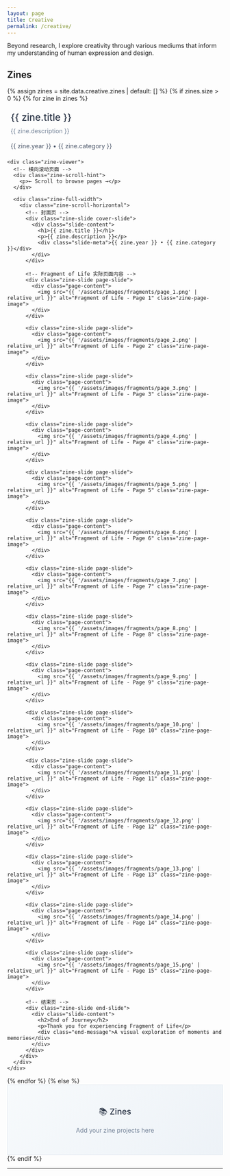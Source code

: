 ```yaml
---
layout: page
title: Creative
permalink: /creative/
---
```


Beyond research, I explore creativity through various mediums that inform my understanding of human expression and design.

<!-- Updated with original PDF images -->
## Zines

{% assign zines = site.data.creative.zines | default: [] %}
{% if zines.size > 0 %}
  {% for zine in zines %}
  <div class="zine-container">
    <div class="zine-header">
      <h3>{{ zine.title }}</h3>
      <p>{{ zine.description }}</p>
      <div class="zine-meta">{{ zine.year }} • {{ zine.category }}</div>
    </div>
    
    <div class="zine-viewer">
      <!-- 横向滚动页面 -->
      <div class="zine-scroll-hint">
        <p>← Scroll to browse pages →</p>
      </div>
      
      <div class="zine-full-width">
        <div class="zine-scroll-horizontal">
          <!-- 封面页 -->
          <div class="zine-slide cover-slide">
            <div class="slide-content">
              <h1>{{ zine.title }}</h1>
              <p>{{ zine.description }}</p>
              <div class="slide-meta">{{ zine.year }} • {{ zine.category }}</div>
            </div>
          </div>
          
          <!-- Fragment of Life 实际页面内容 -->
          <div class="zine-slide page-slide">
            <div class="page-content">
              <img src="{{ '/assets/images/fragments/page_1.png' | relative_url }}" alt="Fragment of Life - Page 1" class="zine-page-image">
            </div>
          </div>
          
          <div class="zine-slide page-slide">
            <div class="page-content">
              <img src="{{ '/assets/images/fragments/page_2.png' | relative_url }}" alt="Fragment of Life - Page 2" class="zine-page-image">
            </div>
          </div>
          
          <div class="zine-slide page-slide">
            <div class="page-content">
              <img src="{{ '/assets/images/fragments/page_3.png' | relative_url }}" alt="Fragment of Life - Page 3" class="zine-page-image">
            </div>
          </div>
          
          <div class="zine-slide page-slide">
            <div class="page-content">
              <img src="{{ '/assets/images/fragments/page_4.png' | relative_url }}" alt="Fragment of Life - Page 4" class="zine-page-image">
            </div>
          </div>
          
          <div class="zine-slide page-slide">
            <div class="page-content">
              <img src="{{ '/assets/images/fragments/page_5.png' | relative_url }}" alt="Fragment of Life - Page 5" class="zine-page-image">
            </div>
          </div>
          
          <div class="zine-slide page-slide">
            <div class="page-content">
              <img src="{{ '/assets/images/fragments/page_6.png' | relative_url }}" alt="Fragment of Life - Page 6" class="zine-page-image">
            </div>
          </div>
          
          <div class="zine-slide page-slide">
            <div class="page-content">
              <img src="{{ '/assets/images/fragments/page_7.png' | relative_url }}" alt="Fragment of Life - Page 7" class="zine-page-image">
            </div>
          </div>
          
          <div class="zine-slide page-slide">
            <div class="page-content">
              <img src="{{ '/assets/images/fragments/page_8.png' | relative_url }}" alt="Fragment of Life - Page 8" class="zine-page-image">
            </div>
          </div>
          
          <div class="zine-slide page-slide">
            <div class="page-content">
              <img src="{{ '/assets/images/fragments/page_9.png' | relative_url }}" alt="Fragment of Life - Page 9" class="zine-page-image">
            </div>
          </div>
          
          <div class="zine-slide page-slide">
            <div class="page-content">
              <img src="{{ '/assets/images/fragments/page_10.png' | relative_url }}" alt="Fragment of Life - Page 10" class="zine-page-image">
            </div>
          </div>
          
          <div class="zine-slide page-slide">
            <div class="page-content">
              <img src="{{ '/assets/images/fragments/page_11.png' | relative_url }}" alt="Fragment of Life - Page 11" class="zine-page-image">
            </div>
          </div>
          
          <div class="zine-slide page-slide">
            <div class="page-content">
              <img src="{{ '/assets/images/fragments/page_12.png' | relative_url }}" alt="Fragment of Life - Page 12" class="zine-page-image">
            </div>
          </div>
          
          <div class="zine-slide page-slide">
            <div class="page-content">
              <img src="{{ '/assets/images/fragments/page_13.png' | relative_url }}" alt="Fragment of Life - Page 13" class="zine-page-image">
            </div>
          </div>
          
          <div class="zine-slide page-slide">
            <div class="page-content">
              <img src="{{ '/assets/images/fragments/page_14.png' | relative_url }}" alt="Fragment of Life - Page 14" class="zine-page-image">
            </div>
          </div>
          
          <div class="zine-slide page-slide">
            <div class="page-content">
              <img src="{{ '/assets/images/fragments/page_15.png' | relative_url }}" alt="Fragment of Life - Page 15" class="zine-page-image">
            </div>
          </div>
          
          <!-- 结束页 -->
          <div class="zine-slide end-slide">
            <div class="slide-content">
              <h2>End of Journey</h2>
              <p>Thank you for experiencing Fragment of Life</p>
              <div class="end-message">A visual exploration of moments and memories</div>
            </div>
          </div>
        </div>
      </div>
    </div>
  </div>
  {% endfor %}
{% else %}
  <div class="zine-placeholder">
    <h4>📚 Zines</h4>
    <p>Add your zine projects here</p>
  </div>
{% endif %}

---

<style>
/* CSS变量定义 */
:root {
  --max-width: 800px;
  --text-primary: #2d3748;
  --text-secondary: #718096;
  --text-accent: #4a5568;
  --border: #e2e8f0;
  --bg-card: #ffffff;
  --spacing: 2rem;
}

/* 深色模式 */
@media (prefers-color-scheme: dark) {
  :root {
    --text-primary: #f7fafc;
    --text-secondary: #a0aec0;
    --text-accent: #cbd5e0;
    --border: #2d3748;
    --bg-card: #1a202c;
  }
}

/* Zine容器 */
.zine-container {
  margin-bottom: 0;
  border: none;
  border-radius: 0;
  overflow: hidden;
}

.zine-header {
  padding: 0.5rem;
  background: transparent;
  border-bottom: none;
}

.zine-header h3 {
  margin: 0 0 0.5rem;
  font-size: 1.4rem;
  font-weight: 500;
  color: var(--text-primary);
}

.zine-header p {
  margin: 0 0 1rem;
  color: var(--text-secondary);
  line-height: 1.5;
}

.zine-meta {
  font-size: 0.9rem;
  color: var(--text-accent);
}

/* Zine查看器 */
.zine-viewer {
  position: relative;
  width: 100%;
}

/* 滚动提示 */
.zine-scroll-hint {
  text-align: center;
  padding: 0;
  background: transparent;
  border: none;
  margin: 0;
}

.zine-scroll-hint p {
  margin: 0;
  color: var(--text-accent);
  font-size: 0.9rem;
  font-weight: 500;
}

/* 页面内容 */
.page-slide {
  background: white;
}

.page-content {
  width: 100%;
  height: 100%;
  display: flex;
  align-items: center;
  justify-content: center;
  padding: 0;
  margin: 0;
  box-sizing: border-box;
}

.zine-page-image {
  width: 100%;
  height: 100%;
  object-fit: contain;
  border-radius: 0;
  box-shadow: none;
}

/* 页面占位符（保留作为备用） */
.page-placeholder {
  text-align: center;
  padding: 2rem;
  color: var(--text-secondary);
}

.page-placeholder h3 {
  margin: 0 0 1rem;
  color: var(--text-primary);
  font-size: 1.5rem;
}

.page-placeholder p {
  margin: 0 0 1rem;
  font-size: 1rem;
  line-height: 1.5;
}

.page-placeholder small {
  font-style: italic;
  color: var(--text-accent);
}

/* 全屏横向滚动Zine */
.zine-full-width {
  width: 100vw;
  margin-left: calc(-50vw + 50%);
  margin-right: calc(-50vw + 50%);
  overflow-x: auto;
  overflow-y: hidden;
  scroll-behavior: smooth;
  scrollbar-width: thin;
  scrollbar-color: var(--text-accent) transparent;
  position: relative;
  z-index: 1;
  /* 突破wrapper限制 */
  left: 50%;
  transform: translateX(-50%);
  /* 确保只能横向滚动 */
  touch-action: pan-x;
  -webkit-overflow-scrolling: touch;
  /* 消除所有间距 */
  margin-top: 0;
  margin-bottom: 0;
  padding: 0;
}

.zine-full-width::-webkit-scrollbar {
  height: 12px;
}

.zine-full-width::-webkit-scrollbar-track {
  background: transparent;
}

.zine-full-width::-webkit-scrollbar-thumb {
  background: var(--text-accent);
  border-radius: 6px;
}

.zine-full-width::-webkit-scrollbar-thumb:hover {
  background: var(--text-secondary);
}

.zine-scroll-horizontal {
  display: flex;
  width: max-content;
  height: 80vh;
  min-height: 500px;
  position: relative;
  /* 确保flex布局正确 */
  flex-direction: row;
  align-items: stretch;
  margin: 0;
  padding: 0;
  gap: 0;
}

.zine-slide {
  flex: 0 0 100vw;
  height: 100%;
  display: flex;
  align-items: center;
  justify-content: center;
  background: var(--bg-card);
  border-right: none;
  position: relative;
  margin: 0;
  padding: 0;
  width: 100vw;
  box-sizing: border-box;
}

.zine-slide:last-child {
  border-right: none;
}

.cover-slide {
  background: linear-gradient(135deg, #667eea 0%, #764ba2 100%);
  color: white;
}

.end-slide {
  background: linear-gradient(135deg, #f093fb 0%, #f5576c 100%);
  color: white;
}

.slide-content {
  max-width: 800px;
  text-align: center;
  padding: 2rem;
}

.slide-content h1 {
  font-size: 4rem;
  font-weight: 300;
  margin: 0 0 1.5rem;
  line-height: 1.1;
}

.slide-content h2 {
  font-size: 2.5rem;
  font-weight: 400;
  margin: 0 0 2rem;
  line-height: 1.2;
}

.slide-content p {
  font-size: 1.2rem;
  line-height: 1.6;
  margin: 0 0 1.5rem;
  opacity: 0.9;
}

.slide-content p:last-child {
  margin-bottom: 0;
}

.slide-meta {
  font-size: 1rem;
  opacity: 0.8;
  font-weight: 500;
  margin-top: 2rem;
}

.end-message {
  font-size: 1rem;
  opacity: 0.8;
  font-weight: 400;
  margin-top: 2rem;
  font-style: italic;
}

.zine-placeholder {
  text-align: center;
  padding: 3rem;
  background: linear-gradient(135deg, #f7fafc 0%, #edf2f7 100%);
  border: 1px solid var(--border);
}

.zine-placeholder h4 {
  margin: 0 0 1rem;
  font-size: 1.2rem;
  font-weight: 500;
  color: var(--text-primary);
}

.zine-placeholder p {
  margin: 0;
  color: var(--text-secondary);
}

/* 深色模式 */
@media (prefers-color-scheme: dark) {
  .book-cover {
    background: linear-gradient(135deg, #2d3748 0%, #4a5568 100%);
  }
  
  .book-year, .book-category {
    background: rgba(45, 55, 72, 0.7);
  }
  
  .book-placeholder {
    background: linear-gradient(135deg, #2d3748 0%, #4a5568 100%);
  }
}

/* 响应式 */
@media (max-width: 768px) {
  .creative-gallery {
    grid-template-columns: 1fr;
    gap: 1rem;
  }
  
  .music-item {
    padding: 1rem;
  }
  
  .book-item {
    flex: 0 0 240px;
  }
  
  .book-cover {
    padding: 1.5rem;
    min-height: 160px;
  }
  
  .book-preview h3 {
    font-size: 1.1rem;
  }
  
  .zine-header {
    background: #2d3748;
  }
  
  .zine-actions {
    background: #2d3748;
  }
  
  .zine-page {
    background: #1a202c;
  }
}

/* 深色模式 */
@media (prefers-color-scheme: dark) {
  .zine-slide {
    background: #1a202c;
    border-color: #374151;
  }
  
  .cover-slide {
    background: linear-gradient(135deg, #4c1d95 0%, #7c3aed 100%);
  }
  
  .end-slide {
    background: linear-gradient(135deg, #be185d 0%, #ec4899 100%);
  }
}

/* 响应式设计 */
@media (max-width: 768px) {
  .zine-scroll-horizontal {
    height: 70vh;
    min-height: 400px;
  }
  
  .slide-content h1 {
    font-size: 2.5rem;
  }
  
  .slide-content h2 {
    font-size: 2rem;
  }
  
  .slide-content p {
    font-size: 1rem;
  }
  
  .slide-content {
    padding: 1.5rem;
  }
}

</style>
